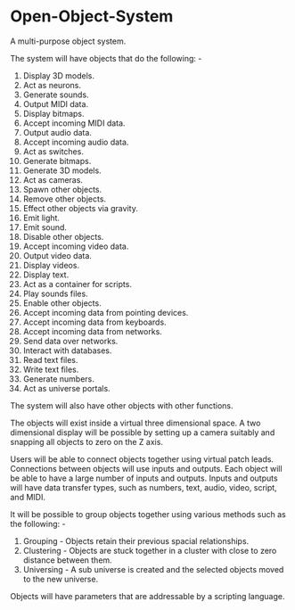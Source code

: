 # Open-Object-System

A multi-purpose object system. 

The system will have objects that do the following: -

1. Display 3D models.
2. Act as neurons.
3. Generate sounds.
4. Output MIDI data.
5. Display bitmaps.
6. Accept incoming MIDI data.
7. Output audio data.
8. Accept incoming audio data.
9. Act as switches.
10. Generate bitmaps.
11. Generate 3D models.
12. Act as cameras.
13. Spawn other objects.
14. Remove other objects.
15. Effect other objects via gravity.
16. Emit light.
17. Emit sound.
18. Disable other objects.
19. Accept incoming video data.
20. Output video data.
21. Display videos.
22. Display text.
23. Act as a container for scripts.
24. Play sounds files.
25. Enable other objects.
26. Accept incoming data from pointing devices.
27. Accept incoming data from keyboards.
28. Accept incoming data from networks.
29. Send data over networks.
30. Interact with databases.
31. Read text files.
32. Write text files.
33. Generate numbers.
34. Act as universe portals.

The system will also have other objects with other functions.

The objects will exist inside a virtual three dimensional space. A two dimensional display will be possible by setting up a camera suitably and snapping all objects to zero on the Z axis. 

Users will be able to connect objects together using virtual patch leads. Connections between objects will use inputs and outputs. Each object will be able to have a large number of inputs and outputs. Inputs and outputs will have data transfer types, such as numbers, text, audio, video, script, and MIDI.

It will be possible to group objects together using various methods such as the following: -

1. Grouping - Objects retain their previous spacial relationships.
2. Clustering - Objects are stuck together in a cluster with close to zero distance between them.
3. Universing - A sub universe is created and the selected objects moved to the new universe.

Objects will have parameters that are addressable by a scripting language.
